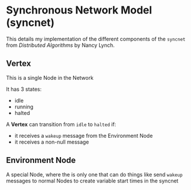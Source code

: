 # Synchronous Network Model (syncnet)

This details my implementation of the different components of the `syncnet` from *Distributed Algorithms* by Nancy Lynch.

## Vertex

This is a single Node in the Network

It has 3 states:

* idle
* running
* halted

A **Vertex** can transition from `idle` to `halted` if:

* it receives a `wakeup` message from the Environment Node
* it receives a non-null message

## Environment Node

A special Node, where the is only one that can do things like send `wakeup` messages to normal Nodes to create variable start times in the syncnet